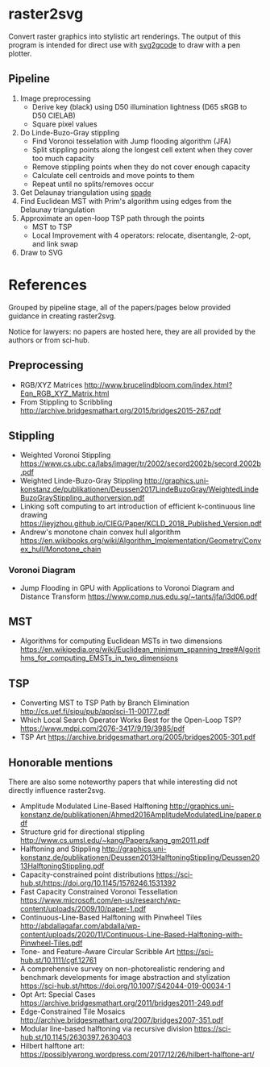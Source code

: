 # raster2svg

Convert raster graphics into stylistic art renderings. The output of this program is intended for direct use with [svg2gcode](https://github.com/sameer/svg2gcode) to draw with a pen plotter.

## Pipeline

1. Image preprocessing
    * Derive key (black) using D50 illumination lightness (D65 sRGB to D50 CIELAB)
    * Square pixel values
1. Do Linde-Buzo-Gray stippling
    * Find Voronoi tesselation with Jump flooding algorithm (JFA)
    * Split stippling points along the longest cell extent when they cover too much capacity
    * Remove stippling points when they do not cover enough capacity
    * Calculate cell centroids and move points to them
    * Repeat until no splits/removes occur
1. Get Delaunay triangulation using [spade](https://github.com/Stoeoef/spade)
1. Find Euclidean MST with Prim's algorithm using edges from the Delaunay triangulation
1. Approximate an open-loop TSP path through the points
    * MST to TSP
    * Local Improvement with 4 operators: relocate, disentangle, 2-opt, and link swap
1. Draw to SVG


# References

Grouped by pipeline stage, all of the papers/pages below provided guidance in creating raster2svg.

Notice for lawyers: no papers are hosted here, they are all provided by the authors or from sci-hub.

## Preprocessing

* RGB/XYZ Matrices http://www.brucelindbloom.com/index.html?Eqn_RGB_XYZ_Matrix.html
* From Stippling to Scribbling http://archive.bridgesmathart.org/2015/bridges2015-267.pdf

## Stippling

* Weighted Voronoi Stippling https://www.cs.ubc.ca/labs/imager/tr/2002/secord2002b/secord.2002b.pdf
* Weighted Linde-Buzo-Gray Stippling http://graphics.uni-konstanz.de/publikationen/Deussen2017LindeBuzoGray/WeightedLindeBuzoGrayStippling_authorversion.pdf
* Linking soft computing to art introduction of efficient k-continuous line drawing https://ieyjzhou.github.io/CIEG/Paper/KCLD_2018_Published_Version.pdf
* Andrew's monotone chain convex hull algorithm https://en.wikibooks.org/wiki/Algorithm_Implementation/Geometry/Convex_hull/Monotone_chain

### Voronoi Diagram

* Jump Flooding in GPU with Applications to Voronoi Diagram and Distance Transform https://www.comp.nus.edu.sg/~tants/jfa/i3d06.pdf

## MST

* Algorithms for computing Euclidean MSTs in two dimensions https://en.wikipedia.org/wiki/Euclidean_minimum_spanning_tree#Algorithms_for_computing_EMSTs_in_two_dimensions

## TSP

* Converting MST to TSP Path by Branch Elimination http://cs.uef.fi/sipu/pub/applsci-11-00177.pdf
* Which Local Search Operator Works Best for the Open-Loop TSP? https://www.mdpi.com/2076-3417/9/19/3985/pdf
* TSP Art https://archive.bridgesmathart.org/2005/bridges2005-301.pdf

## Honorable mentions

There are also some noteworthy papers that while interesting did not directly influence raster2svg.

* Amplitude Modulated Line-Based Halftoning http://graphics.uni-konstanz.de/publikationen/Ahmed2016AmplitudeModulatedLine/paper.pdf
* Structure grid for directional stippling http://www.cs.umsl.edu/~kang/Papers/kang_gm2011.pdf
* Halftoning and Stippling http://graphics.uni-konstanz.de/publikationen/Deussen2013HalftoningStippling/Deussen2013HalftoningStippling.pdf
* Capacity-constrained point distributions https://sci-hub.st/https://doi.org/10.1145/1576246.1531392
* Fast Capacity Constrained Voronoi Tessellation https://www.microsoft.com/en-us/research/wp-content/uploads/2009/10/paper-1.pdf
* Continuous-Line-Based Halftoning with Pinwheel Tiles http://abdallagafar.com/abdalla/wp-content/uploads/2020/11/Continuous-Line-Based-Halftoning-with-Pinwheel-Tiles.pdf
* Tone- and Feature-Aware Circular Scribble Art https://sci-hub.st/10.1111/cgf.12761
* A comprehensive survey on non-photorealistic rendering and benchmark developments for image abstraction and stylization https://sci-hub.st/https://doi.org/10.1007/S42044-019-00034-1
* Opt Art: Special Cases https://archive.bridgesmathart.org/2011/bridges2011-249.pdf
* Edge-Constrained Tile Mosaics http://archive.bridgesmathart.org/2007/bridges2007-351.pdf
* Modular line-based halftoning via recursive division https://sci-hub.st/10.1145/2630397.2630403
* Hilbert halftone art: https://possiblywrong.wordpress.com/2017/12/26/hilbert-halftone-art/